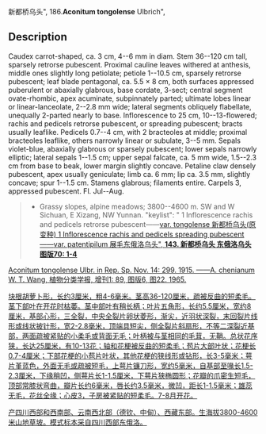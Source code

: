 新都桥乌头",
186.**Aconitum tongolense** Ulbrich",

## Description
Caudex carrot-shaped, ca. 3 cm, 4--6 mm in diam. Stem 36--120 cm tall, sparsely retrorse pubescent. Proximal cauline leaves withered at anthesis, middle ones slightly long petiolate; petiole 1--10.5 cm, sparsely retrorse pubescent; leaf blade pentagonal, ca. 5.5 × 8 cm, both surfaces appressed puberulent or abaxially glabrous, base cordate, 3-sect; central segment ovate-rhombic, apex acuminate, subpinnately parted; ultimate lobes linear or linear-lanceolate, 2--2.8 mm wide; lateral segments obliquely flabellate, unequally 2-parted nearly to base. Inflorescence to 25 cm, 10--13-flowered; rachis and pedicels retrorse pubescent, or spreading pubescent; bracts usually leaflike. Pedicels 0.7--4 cm, with 2 bracteoles at middle; proximal bracteoles leaflike, others narrowly linear or subulate, 3--5 mm. Sepals violet-blue, abaxially glabrous or sparsely pubescent; lower sepals narrowly elliptic; lateral sepals 1--1.5 cm; upper sepal falcate, ca. 5 mm wide, 1.5--2.3 cm from base to beak, lower margin slightly concave. Petaline claw densely pubescent, apex usually geniculate; limb ca. 6 mm; lip ca. 3.5 mm, slightly concave; spur 1--1.5 cm. Stamens glabrous; filaments entire. Carpels 3, appressed pubescent. Fl. Jul--Aug.

> * Grassy slopes, alpine meadows; 3800--4600 m. SW and W Sichuan, E Xizang, NW Yunnan.
  "keylist": "
1 Inflorescence rachis and pedicels retrorse pubescent——<a href='/info/Aconitum tongolense var. tongolense?t=foc'>var. tongolense 新都桥乌头(原变种)
1 Inflorescence rachis and pedicels spreading pubescent——<a href='/info/Aconitum tongolense var. patentipilum?t=foc'>var. patentipilum 展毛东俄洛乌头",
**143. 新都桥乌头 东俄洛乌头 图版70: 1-4**

Aconitum tongolense Ulbr. in Rep. Sp. Nov. 14: 299. 1915. ——A. chenianum W. T. Wang, 植物分类学报, 增刊1: 89, 图版6, 图22. 1965.

块根胡萝卜形，长约3厘米，粗4-6毫米。茎高36-120厘米，疏被反曲的短柔毛。茎下部叶在开花时枯萎。茎中部叶有稍长柄；叶片五角形，长约5.5厘米，宽约8厘米，基部心形，三全裂，中央全裂片卵状菱形，渐尖，近羽状深裂，末回裂片线形或线状披针形，宽2-2.8毫米，顶端具短尖，侧全裂片斜扇形，不等二深裂近基部，两面疏被紧贴的小柔毛或背面无毛；叶柄被与茎相同的毛茸，无鞘。总状花序狭，长达25厘米，有10-13花；轴和花梗被反曲的短柔毛；苞片大部叶状；花梗长0.7-4厘米；下部花梗的小苞片叶状，其他花梗的狭线形或钻形，长3-5毫米；萼片堇蓝色，外面无毛或疏被短毛，上萼片镰刀形，宽约5毫米，自基部至喙长1.5-2.3厘米，下缘稍凹，侧萼片长1-1.5厘米，下萼片狭椭圆形；花瓣的爪密生短毛，顶部常膝状弯曲，瓣片长约6毫米，唇长约3.5毫米，微凹，距长1-1.5毫米；雄蕊无毛，花丝全缘；心皮3，子房被紧贴的短柔毛。7-8月开花。

产四川西部和西南部、云南西北部（德钦、中甸）、西藏东部。生海拔3800-4600米山地草坡。模式标本采自四川西部东俄洛。
